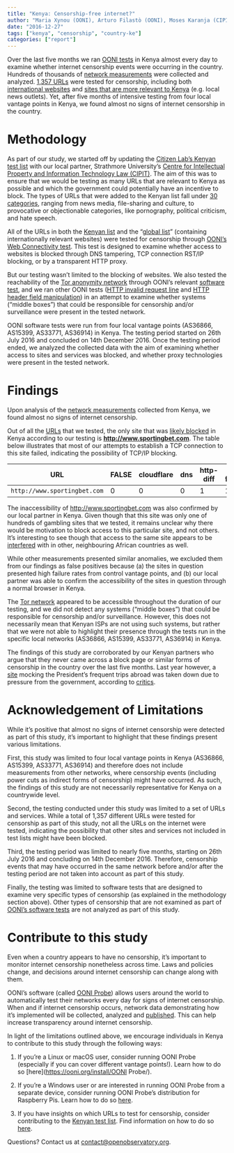 ```yaml
---
title: "Kenya: Censorship-free internet?"
author: "Maria Xynou (OONI), Arturo Filastò (OONI), Moses Karanja (CIPIT)"
date: "2016-12-27"
tags: ["kenya", "censorship", "country-ke"]
categories: ["report"]
---
```


Over the last five months we ran [OONI tests](https://github.com/TheTorProject/ooni-probe) in Kenya almost every day to examine
whether internet censorship events were occurring in the country. Hundreds of
thousands of [network measurements](https://explorer.ooni.org/country/KE) were collected and analyzed. [1,357 URLs](https://github.com/citizenlab/test-lists/tree/master/lists) were
tested for censorship, including both [international websites](https://github.com/citizenlab/test-lists/blob/master/lists/global.csv) and [sites that are more relevant to Kenya](https://github.com/citizenlab/test-lists/blob/master/lists/ke.csv) (e.g. local news outlets). Yet, after five months of
intensive testing from four local vantage points in Kenya, we found almost no
signs of internet censorship in the country.

# Methodology

As part of our study, we started off by updating the [Citizen Lab’s Kenyan test list](https://github.com/citizenlab/test-lists/blob/master/lists/ke.csv) with our local partner, Strathmore University’s [Centre for Intellectual Property and Information Technology Law (CIPIT)](http://cipit.org/). The aim of this was to ensure
that we would be testing as many URLs that are relevant to Kenya as possible and
which the government could potentially have an incentive to block. The types of
URLs that were added to the Kenyan list fall under [30 categories](https://github.com/citizenlab/test-lists/blob/master/lists/00-proposed-category_codes.csv), ranging from
news media, file-sharing and culture, to provocative or objectionable
categories, like pornography, political criticism, and hate speech.

All of the URLs in both the [Kenyan list](https://github.com/citizenlab/test-lists/blob/master/lists/ke.csv) and the “[global list](https://github.com/citizenlab/test-lists/blob/master/lists/global.csv)” (containing
internationally relevant websites) were tested for censorship through [OONI’s Web Connectivity test](https://ooni.org/nettest/web-connectivity/). This test is designed to examine whether access to websites
is blocked through DNS tampering, TCP connection RST/IP blocking, or by a
transparent HTTP proxy.

But our testing wasn’t limited to the blocking of websites. We also tested the
reachability of the [Tor anonymity network](https://www.torproject.org/) through OONI’s relevant [software test](https://ooni.org/nettest/vanilla-tor/),
and we ran other OONI tests ([HTTP invalid request line](https://ooni.org/nettest/http-invalid-request-line/) and [HTTP header field manipulation](https://ooni.org/nettest/http-header-field-manipulation/)) in an attempt to examine whether systems (“middle boxes”) that
could be responsible for censorship and/or surveillance were present in the
tested network.

OONI software tests were run from four local vantage points (AS36866, AS15399,
AS33771, AS36914) in Kenya. The testing period started on 26th July 2016 and
concluded on 14th December 2016. Once the testing period ended, we analyzed the
collected data with the aim of examining whether access to sites and services
was blocked, and whether proxy technologies were present in the tested network.

# Findings

Upon analysis of the [network measurements](https://explorer.ooni.org/country/KE) collected from Kenya, we found almost
no signs of internet censorship.

Out of all the [URLs](https://github.com/citizenlab/test-lists/tree/master/lists) that we tested, the only site that was [likely blocked](https://explorer.ooni.org/measurement/20161107T075602Z_AS36914_TjQtUZ2q8AOROLbiBqVmR9IlueW8SBSg5Ng69aSWShud2mQeJb?input=http:%2F%2Fwww.sportingbet.com) in
Kenya according to our testing is **http://www.sportingbet.com**. The table below
illustrates that most of our attempts to establish a TCP connection to this site
failed, indicating the possibility of TCP/IP blocking.

| URL                        | FALSE | cloudflare | dns | http-diff | http-failure | tcp_ip | anomalies |
|----------------------------|-------|------------|-----|-----------|--------------|--------|-----------|
| `http://www.sportingbet.com` | 0     | 0          | 0   | 1         | 1            | 46     | 48        |

The inaccessibility of http://www.sportingbet.com was also confirmed by our
local partner in Kenya. Given though that this site was only one of hundreds of
gambling sites that we tested, it remains unclear why there would be motivation
to block access to this particular site, and not others. It’s interesting to see
though that access to the same site appears to be [interfered](https://explorer.ooni.org/measurement/20161221T000038Z_AS29032_6B7aAG70pQs8UxMERv9ffjDqbCyqzbWL2k5pVhzSynKZC5ep48?input=http:%2F%2Fwww.sportingbet.com) with in other,
neighbouring African countries as well.

While other measurements presented similar anomalies, we excluded them from our
findings as false positives because (a) the sites in question presented high
failure rates from control vantage points, and (b) our local partner was able to
confirm the accessibility of the sites in question through a normal browser in
Kenya.

The [Tor network](https://www.torproject.org/) appeared to be accessible throughout the duration of our
testing, and we did not detect any systems (“middle boxes”) that could be
responsible for censorship and/or surveillance. However, this does not
necessarily mean that Kenyan ISPs are not using such systems, but rather that we
were not able to highlight their presence through the tests run in the specific
local networks (AS36866, AS15399, AS33771, AS36914) in Kenya.

The findings of this study are corroborated by our Kenyan partners who argue
that they never came across a block page or similar forms of censorship in the
country over the last five months. Last year however, a [site](http://www.isuhuruinkenya.co.ke/) mocking the
President’s frequent trips abroad was taken down due to pressure from the
government, according to [critics](http://nairobinews.nation.co.ke/news/website-mocking-tourist-president-shut-down-after-pressure-from-above/).

# Acknowledgement of Limitations

While it’s positive that almost no signs of internet censorship were detected as
part of this study, it’s important to highlight that these findings present
various limitations.

First, this study was limited to four local vantage points in Kenya (AS36866,
AS15399, AS33771, AS36914) and therefore does not include measurements from
other networks, where censorship events (including power cuts as indirect forms
of censorship) might have occurred. As such, the findings of this study are not
necessarily representative for Kenya on a countrywide level.

Second, the testing conducted under this study was limited to a set of URLs and
services. While a total of 1,357 different URLs were tested for censorship as
part of this study, not all the URLs on the internet were tested, indicating the
possibility that other sites and services not included in test lists might have
been blocked.

Third, the testing period was limited to nearly five months, starting on 26th
July 2016 and concluding on 14th December 2016. Therefore, censorship events
that may have occurred in the same network before and/or after the testing
period are not taken into account as part of this study.

Finally, the testing was limited to software tests that are designed to examine
very specific types of censorship (as explained in the methodology section
above). Other types of censorship that are not examined as part of [OONI’s software tests](https://github.com/TheTorProject/ooni-probe) are not analyzed as part of this study.

# Contribute to this study

Even when a country appears to have no censorship, it’s important to monitor
internet censorship nonetheless across time. Laws and policies change, and
decisions around internet censorship can change along with them.

OONI’s software (called [OONI Probe](https://github.com/TheTorProject/ooni-probe)) allows users around the world to
automatically test their networks every day for signs of internet censorship.
When and if internet censorship occurs, network data demonstrating how it’s
implemented will be collected, analyzed and [published](https://explorer.ooni.org/world/). This can help increase
transparency around internet censorship.

In light of the limitations outlined above, we encourage individuals in Kenya to
contribute to this study through the following ways:

1. If you’re a Linux or macOS user, consider running OONI Probe (especially if you
can cover different vantage points!). Learn how to do so [here](https://ooni.org/install/OONI Probe/).

2. If you’re a
Windows user or are interested in running OONI Probe from a separate device,
consider running OONI Probe’s distribution for Raspberry Pis. Learn how to do so
[here](https://ooni.org/install/lepidopter/). 

3. If you have insights on which URLs to test for censorship, consider
contributing to the [Kenyan test list](https://github.com/citizenlab/test-lists/blob/master/lists/ke.csv). Find information on how to do so [here](https://ooni.org/get-involved/contribute-test-lists/).

Questions? Contact us at contact@openobservatory.org.
